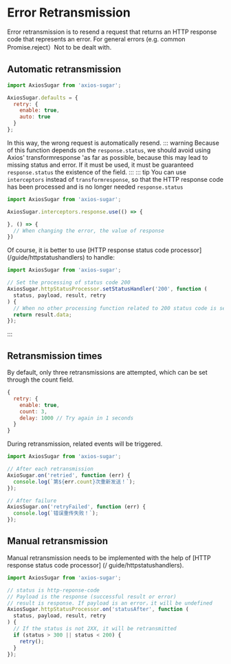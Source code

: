 # Error Retransmission
Error retransmission is to resend a request that returns an HTTP response code that represents an error. For general errors (e.g. common Promise.reject）Not to be dealt with.

## Automatic retransmission
```js
import AxiosSugar from 'axios-sugar';

AxiosSugar.defaults = {
  retry: {
    enable: true,
    auto: true
  }
};
```
In this way, the wrong request is automatically resend.
::: warning
Because of this function depends on the `response.status`, we should avoid using Axios' transformresponse 'as far as possible, because this may lead to missing status and error. If it must be used, it must be guaranteed `response.status` the existence of the field.
:::
::: tip
You can use `interceptors` instead of `transformresponse`, so that the HTTP response code has been processed and is no longer needed `response.status`
```js
import AxiosSugar from 'axios-sugar';

AxiosSugar.interceptors.response.use(() => {

}, () => {
  // When changing the error, the value of response
})
```
Of course, it is better to use [HTTP response status code processor] (/guide/httpstatushandlers) to handle:  
```js
import AxiosSugar from 'axios-sugar';

// Set the processing of status code 200
AxiosSugar.httpStatusProcessor.setStatusHandler('200', function (
  status, payload, result, retry
) {
  // When no other processing function related to 200 status code is set, the value of result is equal to response
  return result.data;
});
```
:::

## Retransmission times
By default, only three retransmissions are attempted, which can be set through the count field.
```js
{
  retry: {
    enable: true,
    count: 3,
    delay: 1000 // Try again in 1 seconds
  }
}
```
During retransmission, related events will be triggered.
```js
import AxiosSugar from 'axios-sugar';

// After each retransmission
AxioSugar.on('retried', function (err) {
  console.log(`第${err.count}次重新发送！`);
});

// After failure
AxiosSugar.on('retryFailed', function (err) {
  console.log(`错误重传失败！`);
});
```

## Manual retransmission
Manual retransmission needs to be implemented with the help of [HTTP response status code processor] (/ guide/httpstatushandlers).
```js
import AxiosSugar from 'axios-sugar';

// status is http-reponse-code
// Payload is the response (successful result or error)
// result is response. If payload is an error，it will be undefined
AxiosSugar.httpStatusProcessor.on('statusAfter', function (
  status, payload, result, retry
) {
  // If the status is not 2XX, it will be retransmitted
  if (status > 300 || status < 200) {
    retry();
  }
});
```